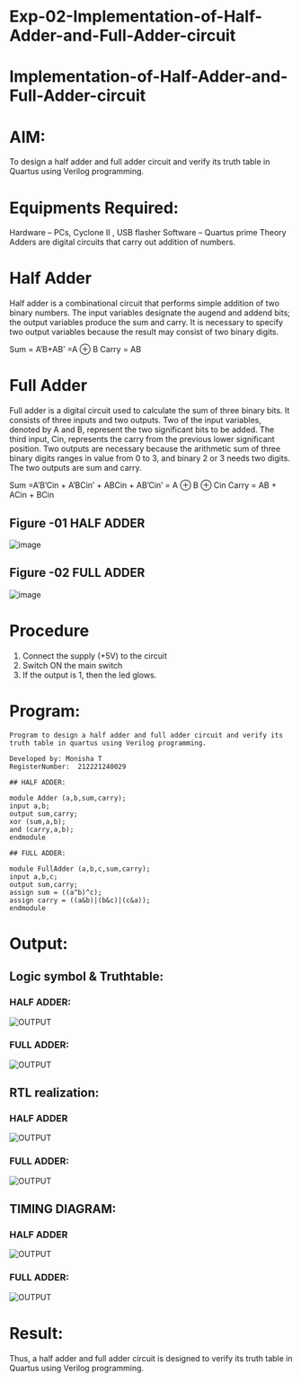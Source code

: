 # Exp-02-Implementation-of-Half-Adder-and-Full-Adder-circuit

# Implementation-of-Half-Adder-and-Full-Adder-circuit
# AIM:
To design a half adder and full adder circuit and verify its truth table in Quartus using Verilog programming.

# Equipments Required:
Hardware – PCs, Cyclone II , USB flasher
Software – Quartus prime
Theory
Adders are digital circuits that carry out addition of numbers.

# Half Adder
Half adder is a combinational circuit that performs simple addition of two binary numbers. The input variables designate the augend and addend bits; the output variables produce the sum and carry. It is necessary to specify two output variables because the result may consist of two binary digits.

Sum = A’B+AB’ =A ⊕ B Carry = AB

# Full Adder
Full adder is a digital circuit used to calculate the sum of three binary bits. It consists of three inputs and two outputs. Two of the input variables, denoted by A and B, represent the two significant bits to be added. The third input, Cin, represents the carry from the previous lower significant position. Two outputs are necessary because the arithmetic sum of three binary digits ranges in value from 0 to 3, and binary 2 or 3 needs two digits. The two outputs are sum and carry.

Sum =A’B’Cin + A’BCin’ + ABCin + AB’Cin’ = A ⊕ B ⊕ Cin Carry = AB + ACin + BCin

## Figure -01 HALF ADDER

 ![image](https://user-images.githubusercontent.com/36288975/163552156-a13e5a56-c638-4110-97d9-8896907c8d25.png)

 
## Figure -02 FULL ADDER

![image](https://user-images.githubusercontent.com/36288975/163552057-b3547877-6d07-45b4-b7e0-bcfebfad9e1d.png)

 

# Procedure

1. Connect the supply (+5V) to the circuit
2. Switch ON the main switch
3. If the output is 1, then the led glows.
# Program:

```
Program to design a half adder and full adder circuit and verify its truth table in quartus using Verilog programming.

Developed by: Monisha T
RegisterNumber:  212221240029

## HALF ADDER:

module Adder (a,b,sum,carry);
input a,b;
output sum,carry;
xor (sum,a,b);
and (carry,a,b);
endmodule

## FULL ADDER:

module FullAdder (a,b,c,sum,carry);
input a,b,c;
output sum,carry;
assign sum = ((a^b)^c);
assign carry = ((a&b)|(b&c)|(c&a));
endmodule

```


# Output:

## Logic symbol & Truthtable:

### HALF ADDER:

![OUTPUT](./HALF1.png)

### FULL ADDER:

![OUTPUT](./FULL1.png)


## RTL realization:

### HALF ADDER

![OUTPUT](./OUTPUT1.png)

### FULL ADDER:

![OUTPUT](./output2.png)


## TIMING DIAGRAM:

### HALF ADDER

![OUTPUT](./HALF2.png)

### FULL ADDER:

![OUTPUT](./FULL2.png)


# Result:

Thus, a half adder and full adder circuit is designed to verify its truth table in Quartus using Verilog programming.
